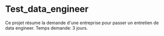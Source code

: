 # Test_data_engineer

Ce projet résume la demande d'une entreprise pour passer un entretien de data engineer.
Temps demande: 3 jours.
